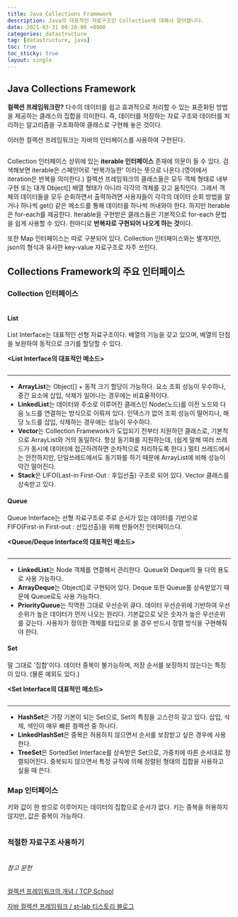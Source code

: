 ```yaml
---
title: Java Collections Framework
description: Java의 대표적인 자료구조인 Collection에 대해서 알아봅니다.
date: 2021-03-31 00:20:00 +0900
categories: datastructure
tag: [datastructure, java]
toc: true
toc_sticky: true
layout: single 
---
```


## Java Collections Framework

**컬렉션 프레임워크란?** 다수의 데이터를 쉽고 효과적으로 처리할 수 있는 표준화된 방법을 제공하는 클래스의 집합을 의미한다.
즉, 데이터를 저장하는 자료 구조와 데이터를 처리하는 알고리즘을 구조화하여 클래스로 구현해 놓은 것이다.
  
이러한 컬렉션 프레임워크는 자바의 인터페이스를 사용하여 구현된다.
  
<p align="center">
       <img src="/images/2021-03-31/img_java_collection_interface_diagram.png" alt="" style="zoom: 100%;" />
</p>
  
Collection 인터페이스 상위에 있는 **iterable 인터페이스** 존재에 의문이 들 수 있다. 검색해보면 iterable은 스페인어로 '반복가능한' 이라는 뜻으로 나온다.(영어에서 iteration은 반복을 의미한다.) 컬렉션 프레임워크의 클래스들은 모두 객체 형태로 내부 구현 또는 대개 Object[] 배열 형태가 아니라 각각의 객체를 갖고 움직인다. 그래서 객체의 데이터들을 모두 순회하면서 출력하려면 사용자들이 각각의 데이터 순회 방법을 알거나 하나씩 get() 같은 메소드를 통해 데이터를 하나씩 꺼내와야 한다. 하지만 Iterable은 for-each를 제공한다. Iterable을 구현받은 클래스들은 기본적으로 for-each 문법을 쉽게 사용할 수 있다. 한마디로 **반복자로 구현되어 나오게 하는 것**이다.
  
또한 Map 인터페이스는 따로 구분되어 있다. Collection 인터페이스와는 별개지만, json의 형식과 유사한 key-value 자료구조로 자주 쓰인다.
  
## Collections Framework의 주요 인터페이스
  
### Collection 인터페이스
<p align="center">
       <img src="/images/2021-03-31/java-collection-hierarchy.png" alt="" style="zoom: 75%;" />
</p>
  
#### List
List Interface는 대표적인 선형 자료구조이다. 배열의 기능을 갖고 있으며, 배열의 단점을 보완하여 동적으로 크기를 할당할 수 있다.
  
__<List Interface의 대표적인 메소드>__
<p align="center">
       <img src="/images/2021-03-31/list-interface-method.png" alt="" style="zoom: 75%;" />
</p>
  
------
- **ArrayList**는 Object[] + 동적 크기 할당이 가능하다. 요소 조회 성능이 우수하나, 중간 요소에 삽입, 삭제가 일어나는 경우에는 비효율적이다.
- **LinkedList**는 데이터와 주소로 이루어진 클래스인 Node(노드)를 이전 노드와 다음 노드를 연결하는 방식으로 이뤄져 있다. 인덱스가 없어 조회 성능이 떨어지나, 해당 노드를 삽입, 삭제하는 경우에는 성능이 우수하다.
- **Vector**는 Collection Framework가 도입되기 전부터 지원하던 클래스로, 기본적으로 ArrayList와 거의 동일하다. 항상 동기화를 지원하는데, (쉽게 말해 여러 쓰레드가 동시에 데이터에 접근하려하면 순차적으로 처리하도록 한다.) 멀티 쓰레드에서는 안전하지만, 단일쓰레드에서도 동기화를 하기 때문에 ArrayList에 비해 성능이 약간 떨어진다.
- **Stack**은 LIFO(Last-in First-Out : 후입선출) 구조로 되어 있다. Vector 클래스를 상속받고 있다.
  
#### Queue
Queue Interface는 선형 자료구조로 주로 순서가 있는 데이터를 기반으로 FIFO(First-in First-out : 선입선출)을 위해 만들어진 인터페이스다.
  
**<Queue/Deque Interface의 대표적인 메소드>**
<p align="center">
       <img src="/images/2021-03-31/queue-interface-method.png" alt="" style="zoom: 75%;" />
</p>
  
------
- **LinkedList**는 Node 객체를 연결해서 관리한다. Queue와 Deque의 둘 다의 용도로 사용 가능하다.
- **ArrayDeque**는 Object[]로 구현되어 있다. Deque 또한 Queue를 상속받았기 때문에 Queue로도 사용 가능하다.
- **PriorityQueue**는 직역한 그대로 우선순위 큐다. 데이터 우선순위에 기반하여 우선순위가 높은 데이터가 먼저 나오는 원리다. 기본값으로 낮은 숫자가 높은 우선순위를 갖는다. 사용자가 정의한 객체를 타입으로 쓸 경우 반드시 정렬 방식을 구현해줘야 한다.
  
#### Set
말 그대로 '집합'이다. 데이터 중복이 불가능하며, 저장 순서를 보장하지 않는다는 특징이 있다. (물론 예외도 있다.)
  
__<Set Interface의 대표적인 메소드>__
<p align="center">
       <img src="/images/2021-03-31/set-interface-method.png" alt="" style="zoom: 75%;" />
</p>
  
------
- **HashSet**은 가장 기본이 되는 Set으로, Set의 특징을 고스란히 갖고 있다. 삽입, 삭제, 색인이 매우 빠른 컬렉션 중 하나다.
- **LinkedHashSet**은 중복은 허용하지 않으면서 순서를 보장받고 싶은 경우에 사용한다.
- **TreeSet**은 SortedSet Interface를 상속받은 Set으로, 가중치에 따른 순서대로 정렬되어진다. 중복되지 않으면서 특정 규칙에 의해 정렬된 형태의 집합을 사용하고 싶을 때 쓴다.
  
### Map 인터페이스
키와 값이 한 쌍으로 이루어지는 데이터의 집합으로 순서가 없다. 키는 중복을 허용하지 않지만, 값은 중복이 가능하다.
<p align="center">
       <img src="/images/2021-03-31/map-interface-1.png" alt="" style="zoom: 85%;" />
</p>
  
### 적절한 자료구조 사용하기
<p align="center">
       <img src="/images/2021-03-31/data-structure-javabeans.png" alt="" style="zoom: 90%;" />
</p>
  
###### 참고 문헌
[ 컬렉션 프레임워크의 개념 / TCP School ](http://tcpschool.com/java/java_collectionFramework_concept)
  
[ 자바 컬렉션 프레임워크 / st-lab 티스토리 블로그 ](https://st-lab.tistory.com/142?category=856997)
